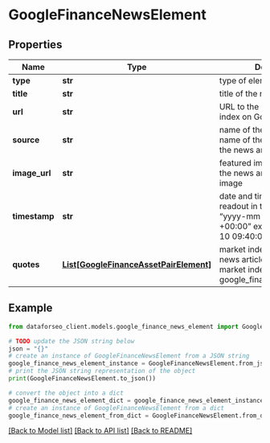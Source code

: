 # GoogleFinanceNewsElement


## Properties

Name | Type | Description | Notes
------------ | ------------- | ------------- | -------------
**type** | **str** | type of element | [optional] 
**title** | **str** | title of the news article | [optional] 
**url** | **str** | URL to the page of the market index on Google Finance | [optional] 
**source** | **str** | name of the news source name of the website where the news article is published | [optional] 
**image_url** | **str** | featured image URL URL of the news article’s featured image | [optional] 
**timestamp** | **str** | date and time of the value readout in the UTC format: “yyyy-mm-dd hh-mm-ss +00:00” example: 2025-02-10 09:40:00 +00:00 | [optional] 
**quotes** | [**List[GoogleFinanceAssetPairElement]**](GoogleFinanceAssetPairElement.md) | market indexes quoted in the news article information about market indexes quoted in the google_finance_news_element | [optional] 

## Example

```python
from dataforseo_client.models.google_finance_news_element import GoogleFinanceNewsElement

# TODO update the JSON string below
json = "{}"
# create an instance of GoogleFinanceNewsElement from a JSON string
google_finance_news_element_instance = GoogleFinanceNewsElement.from_json(json)
# print the JSON string representation of the object
print(GoogleFinanceNewsElement.to_json())

# convert the object into a dict
google_finance_news_element_dict = google_finance_news_element_instance.to_dict()
# create an instance of GoogleFinanceNewsElement from a dict
google_finance_news_element_from_dict = GoogleFinanceNewsElement.from_dict(google_finance_news_element_dict)
```
[[Back to Model list]](../README.md#documentation-for-models) [[Back to API list]](../README.md#documentation-for-api-endpoints) [[Back to README]](../README.md)


